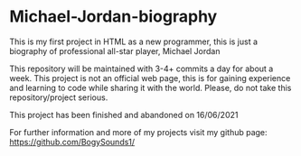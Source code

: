 # Michael-Jordan-biography

This is my first project in HTML as a new programmer, this is just a biography of professional all-star player, Michael Jordan

This repository will be maintained with 3-4+ commits a day for about a week.
This project is not an official web page, this is for gaining experience and learning to code while sharing it with the world. Please, do not take this repository/project serious.

This project has been finished and abandoned on 16/06/2021

For further information and more of my projects visit my github page: https://github.com/BogySounds1/
